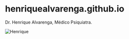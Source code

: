 # henriquealvarenga.github.io
Dr. Henrique Alvarenga, Médico Psiquiatra.

![Henrique](images/retrato.jpg)
